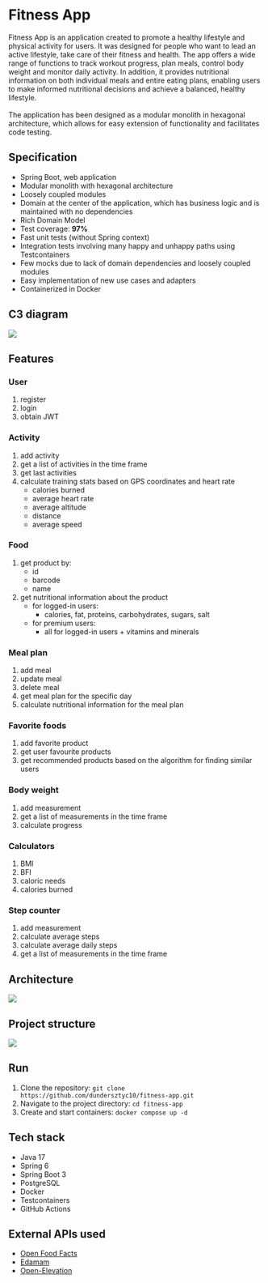 # Fitness App
Fitness App is an application created to promote a healthy lifestyle and physical activity for users. It was designed for people who want to lead an active lifestyle, take care of their fitness and health. The app offers a wide range of functions to track workout progress, plan meals, control body weight and monitor daily activity. In addition, it provides nutritional information on both individual meals and entire eating plans, enabling users to make informed nutritional decisions and achieve a balanced, healthy lifestyle.<br><br>
The application has been designed as a modular monolith in hexagonal architecture, which allows for easy extension of functionality and facilitates code testing.

## Specification
- Spring Boot, web application
- Modular monolith with hexagonal architecture
- Loosely coupled modules
- Domain at the center of the application, which has business logic and is maintained with no dependencies
- Rich Domain Model
- Test coverage: **97%**
- Fast unit tests (without Spring context)
- Integration tests involving many happy and unhappy paths using Testcontainers
- Few mocks due to lack of domain dependencies and loosely coupled modules
- Easy implementation of new use cases and adapters
- Containerized in Docker

## C3 diagram
![](docs/c3.png)

## Features
### User
1. register
2. login
3. obtain JWT

### Activity
1. add activity
2. get a list of activities in the time frame
3. get last activities
4. calculate training stats based on GPS coordinates and heart rate
   - calories burned
   - average heart rate
   - average altitude
   - distance
   - average speed

### Food
1. get product by:
   - id
   - barcode
   - name
2. get nutritional information about the product
   - for logged-in users:
      - calories, fat, proteins, carbohydrates, sugars, salt
   - for premium users:
      - all for logged-in users + vitamins and minerals

### Meal plan
1. add meal
2. update meal
3. delete meal
4. get meal plan for the specific day
5. calculate nutritional information for the meal plan


### Favorite foods
1. add favorite product
2. get user favourite products
3. get recommended products based on the algorithm for finding similar users

### Body weight
1. add measurement
2. get a list of measurements in the time frame
3. calculate progress

### Calculators
1. BMI
2. BFI
3. caloric needs
4. calories burned


### Step counter
1. add measurement
2. calculate average steps
3. calculate average daily steps
4. get a list of measurements in the time frame

## Architecture
![](docs/hexagonal.png)

## Project structure
![](docs/structure.png)

## Run
1. Clone the repository: `git clone https://github.com/dundersztyc10/fitness-app.git`
2. Navigate to the project directory: `cd fitness-app`
3. Create and start containers: `docker compose up -d`

## Tech stack
- Java 17
- Spring 6
- Spring Boot 3
- PostgreSQL
- Docker
- Testcontainers
- GitHub Actions

## External APIs used
- [Open Food Facts](https://openfoodfacts.github.io/api-documentation/)
- [Edamam](https://developer.edamam.com/food-database-api)
- [Open-Elevation](https://www.open-elevation.com/)